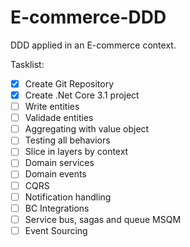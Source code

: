 # E-commerce-DDD
DDD applied in an E-commerce context.

Tasklist: 
- [x] Create Git Repository
- [x] Create .Net Core 3.1 project
- [ ] Write entities
- [ ] Validade entities
- [ ] Aggregating with value object
- [ ] Testing all behaviors
- [ ] Slice in layers by context
- [ ] Domain services
- [ ] Domain events
- [ ] CQRS
- [ ] Notification handling
- [ ] BC Integrations
- [ ] Service bus, sagas and queue MSQM
- [ ] Event Sourcing
